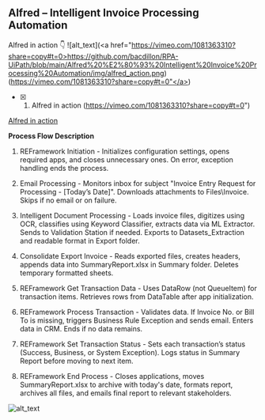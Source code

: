 ## Alfred – Intelligent Invoice Processing Automation
Alfred in action 👇
![alt_text](<a href="https://vimeo.com/1081363310?share=copy#t=0>https://github.com/bacdillon/RPA-UiPath/blob/main/Alfred%20%E2%80%93%20Intelligent%20Invoice%20Processing%20Automation/img/alfred_action.png)<br>
 (https://vimeo.com/1081363310?share=copy#t=0"</a>)

- [x] 1. Alfred in action (https://vimeo.com/1081363310?share=copy#t=0")


<a href="https://vimeo.com/1081363310?share=copy#t=0">Alfred in action</a>

**Process Flow Description**
1. REFramework Initiation -
Initializes configuration settings, opens required apps, and closes unnecessary ones. On error, exception handling ends the process.

2. Email Processing -
Monitors inbox for subject "Invoice Entry Request for Processing - [Today’s Date]". Downloads attachments to Files\Invoice. Skips if no email or on failure.

3. Intelligent Document Processing -
Loads invoice files, digitizes using OCR, classifies using Keyword Classifier, extracts data via ML Extractor. Sends to Validation Station if needed. Exports to Datasets_Extraction and readable format in Export folder.

4. Consolidate Export Invoice -
Reads exported files, creates headers, appends data into SummaryReport.xlsx in Summary folder. Deletes temporary formatted sheets.

5. REFramework Get Transaction Data -
Uses DataRow (not QueueItem) for transaction items. Retrieves rows from DataTable after app initialization.

6. REFramework Process Transaction -
Validates data. If Invoice No. or Bill To is missing, triggers Business Rule Exception and sends email. Enters data in CRM. Ends if no data remains.

7. REFramework Set Transaction Status -
Sets each transaction’s status (Success, Business, or System Exception). Logs status in Summary Report before moving to next item.

8. REFramework End Process -
Closes applications, moves SummaryReport.xlsx to archive with today's date, formats report, archives all files, and emails final report to relevant stakeholders.

![alt_text](https://github.com/bacdillon/RPA-UiPath/blob/main/Alfred%20%E2%80%93%20Intelligent%20Invoice%20Processing%20Automation/img/summary.jpg)




